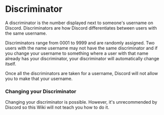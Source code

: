 <!-- TITLE: Discriminator -->
<!-- SUBTITLE: Information about Discord discriminators -->

# Discriminator
A discriminator is the number displayed next to someone's username on Discord. Discriminators are how Discord differentiates between users with the same username.

Discriminators range from 0001 to 9999 and are randomly assigned. Two users with the name username may not have the same discriminator and if you change your username to something where a user with that name already has your discriminator, your discriminator will automatically change itself.

Once all the discriminators are taken for a username, Discord will not allow you to make that your username.

### Changing your Discriminator
Changing your discriminator is possible. However, it's unrecommended by Discord so this Wiki will not teach you how to do it.